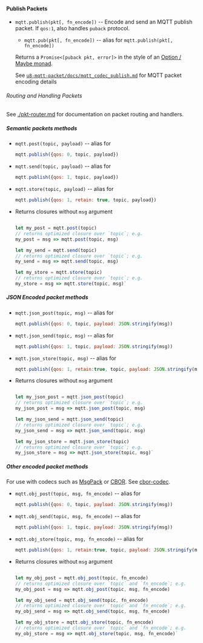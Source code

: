 #### Publish Packets


* `mqtt.publish(pkt[, fn_encode])` -- Encode and send an MQTT publish packet. If `qos:1`, also handles `puback` protocol.
  * `mqtt.pub(pkt[, fn_encode])` -- alias for `mqtt.publish(pkt[, fn_encode])`

  Returns a `Promise<[puback pkt, error]>` in the style of an [Option / Maybe monad](https://en.wikipedia.org/wiki/Option_type).

  See [`u8-mqtt-packet/docs/mqtt_codec_publish.md`](https://github.com/shanewholloway/js-u8-mqtt-packet/blob/master/docs/mqtt_codec_publish.md) for MQTT packet encoding details

###### Routing and Handling Packets

See [./pkt-router.md](./pkt-router.md) for documentation on packet routing and handlers.


##### Semantic packets methods

* `mqtt.post(topic, payload)` -- alias for

    ```javascript
    mqtt.publish({qos: 0, topic, payload})
    ```

* `mqtt.send(topic, payload)` -- alias for

    ```javascript
    mqtt.publish({qos: 1, topic, payload})
    ```

* `mqtt.store(topic, payload)` -- alias for

    ```javascript
    mqtt.publish({qos: 1, retain: true, topic, payload})
    ```

* Returns closures without `msg` argument

  ```javascript

  let my_post = mqtt.post(topic)
  // returns optimized closure over `topic`; e.g.
  my_post = msg => mqtt.post(topic, msg)

  let my_send = mqtt.send(topic)
  // returns optimized closure over `topic`; e.g.
  my_send = msg => mqtt.send(topic, msg)

  let my_store = mqtt.store(topic)
  // returns optimized closure over `topic`; e.g.
  my_store = msg => mqtt.store(topic, msg)`

  ```


##### JSON Encoded packet methods

* `mqtt.json_post(topic, msg)` -- alias for

    ```javascript
    mqtt.publish({qos: 0, topic, payload: JSON.stringify(msg))
    ```

* `mqtt.json_send(topic, msg)` -- alias for

    ```javascript
    mqtt.publish({qos: 1, topic, payload: JSON.stringify(msg))
    ```

* `mqtt.json_store(topic, msg)` -- alias for

    ```javascript
    mqtt.publish({qos: 1, retain:true, topic, payload: JSON.stringify(msg))
    ```

* Returns closures without `msg` argument

  ```javascript

  let my_json_post = mqtt.json_post(topic)
  // returns optimized closure over `topic`; e.g.
  my_json_post = msg => mqtt.json_post(topic, msg)

  let my_json_send = mqtt.json_send(topic)
  // returns optimized closure over `topic`; e.g.
  my_json_send = msg => mqtt.json_send(topic, msg)

  let my_json_store = mqtt.json_store(topic)
  // returns optimized closure over `topic`; e.g.
  my_json_store = msg => mqtt.json_store(topic, msg)`

  ```

##### Other encoded packet methods

For use with codecs such as [MsgPack](https://msgpack.org) or [CBOR](http://cbor.io).
See [cbor-codec](https://github.com/shanewholloway/js-cbor-codec).


* `mqtt.obj_post(topic, msg, fn_encode)` -- alias for

    ```javascript
    mqtt.publish({qos: 0, topic, payload: JSON.stringify(msg))
    ```

* `mqtt.obj_send(topic, msg, fn_encode)` -- alias for

    ```javascript
    mqtt.publish({qos: 1, topic, payload: JSON.stringify(msg))
    ```

* `mqtt.obj_store(topic, msg, fn_encode)` -- alias for

    ```javascript
    mqtt.publish({qos: 1, retain:true, topic, payload: JSON.stringify(msg))`
    ```

* Returns closures without `msg` argument

  ```javascript

  let my_obj_post = mqtt.obj_post(topic, fn_encode)
  // returns optimized closure over `topic` and `fn_encode`; e.g.
  my_obj_post = msg => mqtt.obj_post(topic, msg, fn_encode)

  let my_obj_send = mqtt.obj_send(topic, fn_encode)
  // returns optimized closure over `topic` and `fn_encode`; e.g.
  my_obj_send = msg => mqtt.obj_send(topic, msg, fn_encode)

  let my_obj_store = mqtt.obj_store(topic, fn_encode)
  // returns optimized closure over `topic` and `fn_encode`; e.g.
  my_obj_store = msg => mqtt.obj_store(topic, msg, fn_encode)`

  ```

